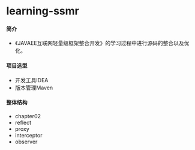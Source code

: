# learning-ssmr

#### 简介
 * 《JAVAEE互联网轻量级框架整合开发》的学习过程中进行源码的整合以及优化。

#### 项目选型
* 开发工具IDEA
* 版本管理Maven

#### 整体结构
 * chapter02 
  *  reflect
  *  proxy
  *  interceptor
  *  observer
   ``````
